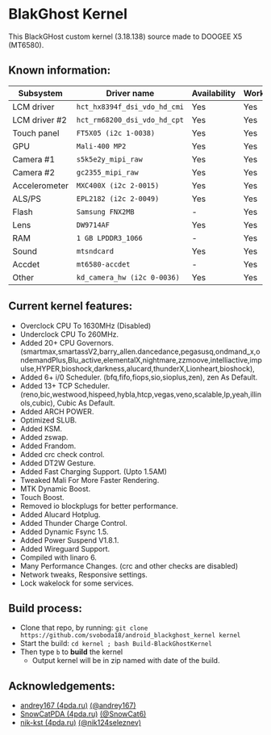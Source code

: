 # BlakGhost Kernel
This BlackGHost custom kernel (3.18.138) source made to DOOGEE X5 (MT6580).

## Known information:
| Subsystem | Driver name | Availability | Working |
|-----------|-------------|--------------|---------|
| LCM driver | `hct_hx8394f_dsi_vdo_hd_cmi` | Yes | Yes |
| LCM driver #2 | `hct_rm68200_dsi_vdo_hd_cpt` | Yes | Yes |
| Touch panel | `FT5X05 (i2c 1-0038)` | Yes | Yes |
| GPU | `Mali-400 MP2` | Yes | Yes |
| Camera #1 | `s5k5e2y_mipi_raw` | Yes | Yes |
| Camera #2 | `gc2355_mipi_raw` | Yes | Yes |
| Accelerometer | `MXC400X (i2c 2-0015)` | Yes | Yes |
| ALS/PS | `EPL2182 (i2c 2-0049)` | Yes | Yes |
| Flash | `Samsung FNX2MB` | - | Yes |
| Lens | `DW9714AF` | Yes | Yes |
| RAM | `1 GB LPDDR3_1066` | - | Yes |
| Sound | `mtsndcard` | Yes | Yes |
| Accdet | `mt6580-accdet` | - | Yes |
| Other | `kd_camera_hw (i2c 0-0036)` | Yes | Yes |

## Current kernel features:
* Overclock CPU To 1630MHz (Disabled)
* Underclock CPU To 260MHz.
* Added 20+ CPU Governors. (smartmax,smartassV2,barry_allen.dancedance,pegasusq,ondmand_x,ondemandPlus,Blu_active,elementalX,nightmare,zzmoove,intelliactive,impulse,HYPER,bioshock,darkness,alucard,thunderX,Lionheart,bioshock),
* Added 6+ i/0 Scheduler. (bfq,fifo,fiops,sio,sioplus,zen), zen As Default.
* Added 13+ TCP Scheduler. (reno,bic,westwood,hispeed,hybla,htcp,vegas,veno,scalable,lp,yeah,illinols,cubic), Cubic As Default.
* Added ARCH POWER.
* Optimized SLUB.
* Added KSM. 
* Added zswap. 
* Added Frandom.
* Added crc check control. 
* Added DT2W Gesture.
* Added Fast Charging Support. (Upto 1.5AM)
* Tweaked Mali For More Faster Rendering.
* MTK Dynamic Boost.
* Touch Boost. 
* Removed io blockplugs for better performance. 
* Added Alucard Hotplug. 
* Added Thunder Charge Control.
* Added Dynamic Fsync 1.5.
* Added Power Suspend V1.8.1.
* Added Wireguard Support.
* Compiled with linaro 6. 
* Many Performance Changes. (crc and other checks are disabled) 
* Network tweaks, Responsive settings. 
* Lock wakelock for some services. 

## Build process:
* Clone that repo, by running:
`git clone https://github.com/svoboda18/android_blackghost_kernel kernel`
* Start the build:
`cd kernel ; bash Build-BlackGhostKernel`
* Then type `b` to **build** the kernel
  - Output kernel will be in zip named with date of the build.

## Acknowledgements:
* [andrey167 (4pda.ru)](https://4pda.ru/forum/index.php?showuser=6516960) [(@andrey167)](https://github.com/andrey167)
* [SnowCatPDA (4pda.ru)](https://4pda.ru/forum/index.php?showuser=334271) [(@SnowCat6)](https://github.com/SnowCat6)
* [nik-kst (4pda.ru)](https://4pda.ru/forum/index.php?showuser=4052130) [(@nik124seleznev)](https://github.com/nik124seleznev)

